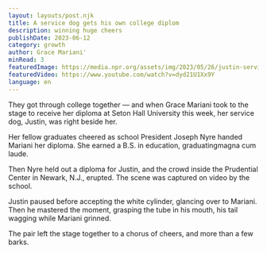 ```yaml
---
layout: layouts/post.njk
title: A service dog gets his own college diplom
description: winning huge cheers
publishDate: 2023-06-12
category: growth
author: Grace Mariani'
minRead: 3
featuredImage: https://media.npr.org/assets/img/2023/05/26/justin-service-dog-seton-hall-dipoma_wide-93fc00937fd5eb1b1be1406bf8591259a668d97d-s1200-c85.webp
featuredVideo: https://www.youtube.com/watch?v=dyd21U1Xx9Y
language: en
---
```


<!--StartFragment-->

They got through college together — and when Grace Mariani took to the stage to receive her diploma at Seton Hall University this week, her service dog, Justin, was right beside her.

Her fellow graduates cheered as school President Joseph Nyre handed Mariani her diploma. She earned a B.S. in education, graduatingmagna cum laude.

Then Nyre held out a diploma for Justin, and the crowd inside the Prudential Center in Newark, N.J., erupted. The scene was captured on video by the school.

<!--EndFragment-->

<!--StartFragment-->

Justin paused before accepting the white cylinder, glancing over to Mariani. Then he mastered the moment, grasping the tube in his mouth, his tail wagging while Mariani grinned.

The pair left the stage together to a chorus of cheers, and more than a few barks.

<!--EndFragment-->
